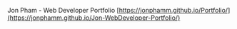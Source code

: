 Jon Pham - Web Developer Portfolio
[https://jonphamm.github.io/Portfolio/](https://jonphamm.github.io/Jon-WebDeveloper-Portfolio/)
